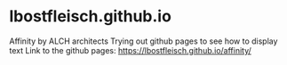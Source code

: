 # lbostfleisch.github.io
Affinity by ALCH architects 
Trying out github pages to see how to display text
Link to the github pages: https://lbostfleisch.github.io/affinity/ 
